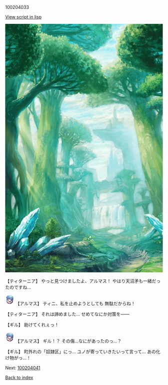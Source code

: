 100204033

[View script in lisp](../scripts/100204033.txt)

![forest.png](../images/backgrounds/forest.png)

【ティターニア】
やっと見つけましたよ、アルマス！
やはり天沼矛も一緒だったのですね…

<img src="../images/units/3103811.png" alt="3103811.png" height="34"/>
【アルマス】
ティニ、私を止めようとしても
無駄だからね！

【ティターニア】
それは諦めました…
せめてなにか対策を――

【ギル】
助けてくれぇっ！

<img src="../images/units/3103811.png" alt="3103811.png" height="34"/>
【アルマス】
ギル！？
その傷…なにがあったのっ…？

【ギル】
町外れの「奴隷区」にっ…
ユノが寄っていきたいって言って…
あの化け物がっ…！


Next: [100204041](100204041.md)

[Back to index](index.md)
